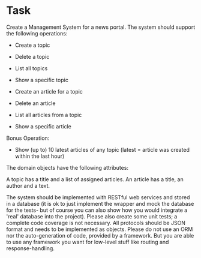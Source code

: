 # Task

Create a Management System for a news portal. The system should support the following operations:

- Create a topic

- Delete a topic

- List all topics

- Show a specific topic

- Create an article for a topic

- Delete an article

- List all articles from a topic

- Show a specific article

Bonus Operation:
- Show (up to) 10 latest articles of any topic (latest = article was created within the last hour)

The domain objects have the following attributes:

A topic has a title and a list of assigned articles. An article has a title, an author and a text.

The system should be implemented with RESTful web services and stored in a database (it is ok to just implement the wrapper and mock the database for the tests- but of course you can also show how you would integrate a 'real' database into the project). 
Please also create some unit tests; a complete code coverage is not necessary. All protocols should be JSON format and needs to be implemented as objects. Please do not use an ORM nor the auto-generation of code, provided by a framework. But you are able to use any framework you want for low-level stuff like routing and response-handling.
